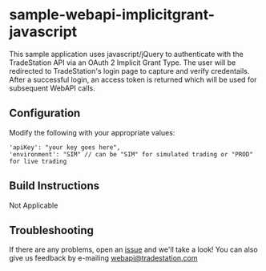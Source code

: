 # sample-webapi-implicitgrant-javascript

This sample application uses javascript/jQuery to authenticate with the TradeStation API via an OAuth 2 Implicit Grant Type. The user will be redirected to TradeStation's login page to capture and verify credentails. After a successful login, an access token is returned which will be used for subsequent WebAPI calls.

## Configuration
Modify the following with your appropriate values:

    'apiKey': "your key goes here",
    'environment': "SIM" // can be "SIM" for simulated trading or "PROD" for live trading

## Build Instructions
Not Applicable

## Troubleshooting
If there are any problems, open an [issue](sample-webapi-implicitgrant-javascript/issues) and we'll take a look! You can also give us feedback by e-mailing webapi@tradestation.com
